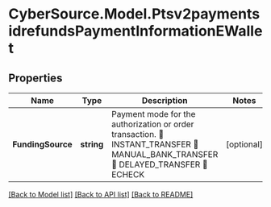 # CyberSource.Model.Ptsv2paymentsidrefundsPaymentInformationEWallet
## Properties

Name | Type | Description | Notes
------------ | ------------- | ------------- | -------------
**FundingSource** | **string** | Payment mode for the authorization or order transaction.  INSTANT_TRANSFER  MANUAL_BANK_TRANSFER  DELAYED_TRANSFER  ECHECK | [optional] 

[[Back to Model list]](../README.md#documentation-for-models) [[Back to API list]](../README.md#documentation-for-api-endpoints) [[Back to README]](../README.md)

